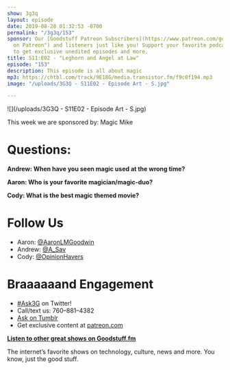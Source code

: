 ```yaml
---
show: 3g3q
layout: episode
date: 2019-08-28 01:32:53 -0700
permalink: "/3g3q/153"
sponsor: Our [Goodstuff Patreon Subscribers](https://www.patreon.com/goodstuff "Goodstuff
  on Patreon") and listeners just like you! Support your favorite podcasts directly
  to get exclusive unedited episodes and more.
title: S11:E02 - "Leghorn and Angel at Law"
episode: "153"
description: This episode is all about magic
mp3: https://chtbl.com/track/9E18G/media.transistor.fm/f9c0f194.mp3
image: "/uploads/3G3Q - S11E02 - Episode Art - S.jpg"

---
```

![](/uploads/3G3Q - S11E02 - Episode Art - S.jpg)

This week we are sponsored by: Magic Mike

# Questions:

**Andrew: When have you seen magic used at the wrong time?**

**Aaron: Who is your favorite magician/magic-duo?**

**Cody: What is the best magic themed movie?**

# Follow Us

* Aaron: [@AaronLMGoodwin](http://twitter.com/aaronlmgoodwin)
* Andrew: [@A_Sav](http://twitter.com/a_sav)
* Cody: [@OpinionHavers](https://twitter.com/opinionhavers)

# Braaaaaand Engagement

* [#Ask3G](http://twitter.com/) on Twitter!
* Call/text us: 760–881–4382
* [Ask on Tumblr](http://3g3q.co/ask)
* Get exclusive content at [patreon.com](http://www.patreon.com/3g3q)

[**Listen to other great shows on Goodstuff.fm**](http://goodstuff.fm/)

The internet’s favorite shows on technology, culture, news and more. You know, just the good stuff.